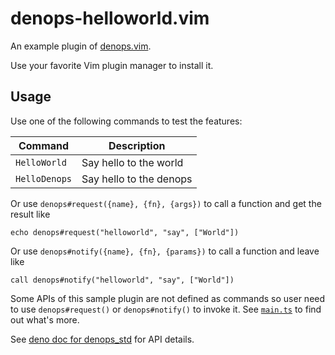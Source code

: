 # denops-helloworld.vim

An example plugin of [denops.vim](https://github.com/vim-denops/denops.vim).

Use your favorite Vim plugin manager to install it.

## Usage

Use one of the following commands to test the features:

| Command       | Description             |
| ------------- | ----------------------- |
| `HelloWorld`  | Say hello to the world  |
| `HelloDenops` | Say hello to the denops |

Or use `denops#request({name}, {fn}, {args})` to call a function and get the
result like

```
echo denops#request("helloworld", "say", ["World"])
```

Or use `denops#notify({name}, {fn}, {params})` to call a function and leave like

```
call denops#notify("helloworld", "say", ["World"])
```

Some APIs of this sample plugin are not defined as commands so user need to use
`denops#request()` or `denops#notify()` to invoke it. See
[`main.ts`](./denops/helloworld/main.ts) to find out what's more.

See
[deno doc for denops_std](https://doc.deno.land/https/deno.land/x/denops_std/mod.ts)
for API details.
